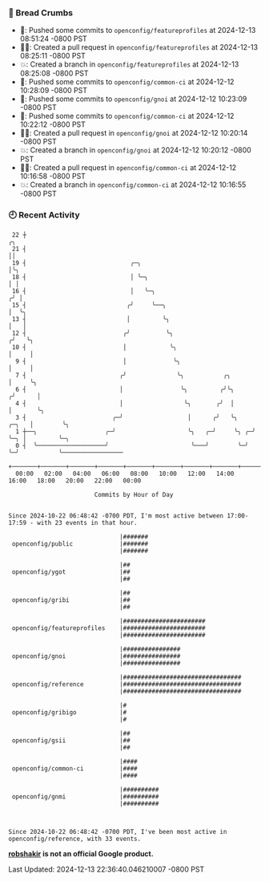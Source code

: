 ### 🍞 Bread Crumbs

 * 🚢: Pushed some commits to `openconfig/featureprofiles` at 2024-12-13 08:51:24 -0800 PST
 * ✍🏼: Created a pull request in `openconfig/featureprofiles` at 2024-12-13 08:25:11 -0800 PST
 * 💥: Created a branch in `openconfig/featureprofiles` at 2024-12-13 08:25:08 -0800 PST
 * 🚢: Pushed some commits to `openconfig/common-ci` at 2024-12-12 10:28:09 -0800 PST
 * 🚢: Pushed some commits to `openconfig/gnoi` at 2024-12-12 10:23:09 -0800 PST
 * 🚢: Pushed some commits to `openconfig/common-ci` at 2024-12-12 10:22:12 -0800 PST
 * ✍🏼: Created a pull request in `openconfig/gnoi` at 2024-12-12 10:20:14 -0800 PST
 * 💥: Created a branch in `openconfig/gnoi` at 2024-12-12 10:20:12 -0800 PST
 * ✍🏼: Created a pull request in `openconfig/common-ci` at 2024-12-12 10:16:58 -0800 PST
 * 💥: Created a branch in `openconfig/common-ci` at 2024-12-12 10:16:55 -0800 PST

### 🕘 Recent Activity
```
 22 ┼                                                                        ╭╮
 21 ┤                                                                        ││
 19 ┤                             ╭─╮                                        │╰╮
 18 ┤                             │ ╰─╮                                      │ │
 16 ┤                             │   ╰─╮                                   ╭╯ │
 15 ┤                            ╭╯     ╰──╮                                │  ╰╮
 13 ┤                            │         ╰╮                               │   │
 12 ┤                           ╭╯          ╰╮                             ╭╯   ╰╮
 10 ┤                           │            ╰╮                            │     │
  9 ┤                           │             ╰╮                           │     │
  7 ┤                          ╭╯              ╰╮           ╭╮             │     ╰╮
  6 ┤                          │                ╰╮         ╭╯╰╮           ╭╯      │
  4 ┤                          │                 ╰╮       ╭╯  │           │       ╰╮
  3 ┤                        ╭─╯                  │      ╭╯   ╰╮    ╭─╮   │        ╰╮
  1 ┼──╮                   ╭─╯                    ╰╮   ╭─╯     ╰╮ ╭─╯ ╰─╮ │         ╰─╮
  0 ┤  ╰───────────────────╯                       ╰───╯        ╰─╯     ╰─╯           ╰─────────────────
    +───────+───────+───────+───────+───────+───────+───────+───────+───────+───────+───────+───────+────
  00:00   02:00   04:00   06:00   08:00   10:00   12:00   14:00   16:00   18:00   20:00   22:00   00:00   

						Commits by Hour of Day


Since 2024-10-22 06:48:42 -0700 PDT, I'm most active between 17:00-17:59 - with 23 events in that hour.

```



```
                               |#######
 openconfig/public             |#######
                               |#######

                               |##
 openconfig/ygot               |##
                               |##

                               |##
 openconfig/gribi              |##
                               |##

                               |#######################
 openconfig/featureprofiles    |#######################
                               |#######################

                               |################
 openconfig/gnoi               |################
                               |################

                               |#################################
 openconfig/reference          |#################################
                               |#################################

                               |#
 openconfig/gribigo            |#
                               |#

                               |##
 openconfig/gsii               |##
                               |##

                               |####
 openconfig/common-ci          |####
                               |####

                               |##########
 openconfig/gnmi               |##########
                               |##########



Since 2024-10-22 06:48:42 -0700 PDT, I've been most active in openconfig/reference, with 33 events.

```
**[robshakir](mailto:robjs@google.com) is not an official Google product.**  


Last Updated: 2024-12-13 22:36:40.046210007 -0800 PST
